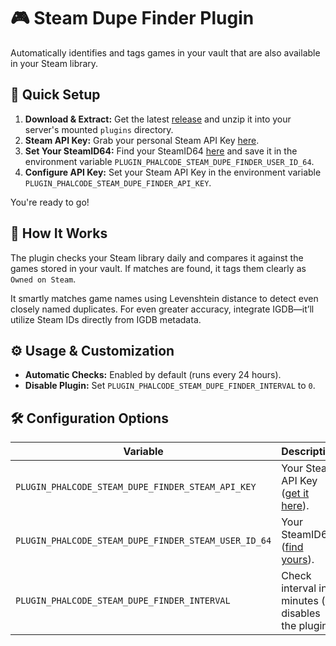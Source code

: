 # 🎮 Steam Dupe Finder Plugin

Automatically identifies and tags games in your vault that are also available in your Steam library.

## 🚀 Quick Setup

1. **Download & Extract:** Get the latest [release](#) and unzip it into your server's mounted `plugins` directory.
2. **Steam API Key:** Grab your personal Steam API Key [here](https://steamcommunity.com/dev/apikey).
3. **Set Your SteamID64:** Find your SteamID64 [here](https://steamid.io) and save it in the environment variable `PLUGIN_PHALCODE_STEAM_DUPE_FINDER_USER_ID_64`.
4. **Configure API Key:** Set your Steam API Key in the environment variable `PLUGIN_PHALCODE_STEAM_DUPE_FINDER_API_KEY`.

You're ready to go!

## 🎯 How It Works

The plugin checks your Steam library daily and compares it against the games stored in your vault. If matches are found, it tags them clearly as `Owned on Steam`.

It smartly matches game names using Levenshtein distance to detect even closely named duplicates. For even greater accuracy, integrate IGDB—it’ll utilize Steam IDs directly from IGDB metadata.

## ⚙️ Usage & Customization

- **Automatic Checks:** Enabled by default (runs every 24 hours).
- **Disable Plugin:** Set `PLUGIN_PHALCODE_STEAM_DUPE_FINDER_INTERVAL` to `0`.

## 🛠️ Configuration Options

| Variable                                             | Description                                                                | Default |
| ---------------------------------------------------- | -------------------------------------------------------------------------- | ------- |
| `PLUGIN_PHALCODE_STEAM_DUPE_FINDER_STEAM_API_KEY`    | Your Steam API Key ([get it here](https://steamcommunity.com/dev/apikey)). | -       |
| `PLUGIN_PHALCODE_STEAM_DUPE_FINDER_STEAM_USER_ID_64` | Your SteamID64 ([find yours](https://steamid.io)).                         | -       |
| `PLUGIN_PHALCODE_STEAM_DUPE_FINDER_INTERVAL`         | Check interval in minutes (`0` disables the plugin).                       | `1440`  |
